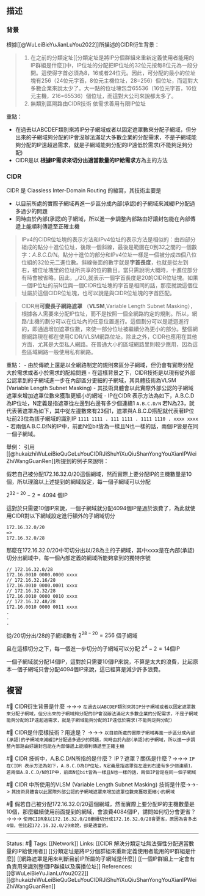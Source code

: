 ## 描述
  
### 背景
根據[[@WuLeiBieYuJianLuYou2022]]所描述的CIDR衍生背景：
> 1.  在之前的分類定址[[分類定址是將IP分個群組來重新定義使用者能用的IP群組是什麼]]中，IP位址的分配把IP位址的32位元按每8位元為一段分開。這使得字首必須為8，16或者24位元。因此，可分配的最小的位址塊有256（24位元字首，8位元主機位址，28=256）個位址，而這對大多數企業來說太少了。大一點的位址塊包含65536（16位元字首，16位元主機，216=65536）個位址，而這對大公司來說都太多了。
> 2.  無類別區隔路由CIDR技術 依需求善用有限IP位址


重點：
- 在過去以ABCDEF類別來將IP分子網域或者以固定遮罩數來分配子網域，但分出來的子網域夠分配的IP會沒辦法滿足大多數企業的分配需求，不是子網域能夠分配的IP遠超過需求，就是子網域能夠分配的IP遠低於需求(不能夠足夠分配)
- CIDR是以 **根據IP需求來切分出適當數量的IP給需求方**為主的方法


### CIDR

CIDR 是 Classless Inter-Domain Routing 的縮寫，其技術主要是
- 以目前所處的實際子網域再進一步區分成內部(承認)的子網域來減緩IP分配過多過少的問題
- 同時由於內部(承認)的子網域，所以進一步調整內部路由好讓封包能在內部傳遞上能順利傳遞至正確主機

> IPv4的CIDR位址塊的表示方法和IPv4位址的表示方法是相似的：由四部分組成的點分十進位位址，後跟一個斜線，最後是範圍在0到32之間的一個數字：_A.B.C.D/N_。點分十進位的部分和IPv4位址一樣是一個被分成四個八位位組的32位元二進位數。斜線後面的數字就是**字首長度**，也就是從左到右，被位址塊里的位址所共享的位的數目。當只需說明大概時，十進位部分有時會被省略，因此，_/20_就表示一個字首長度是20的CIDR位址塊。如果一個IP位址的前N位與一個CIDR位址塊的字首是相同的話，那麼就說這個位址屬於這個CIDR位址塊，也可以說是與CIDR位址塊的字首匹配。


> CIDR用**可變長子網路遮罩** （**VLSM**,Variable Length Subnet Masking），根據各人需要來分配IP位址，而不是按照一個全網路約定的規則。所以，網路/主機的劃分可以在位址內的任意位置進行。這個劃分可以是遞迴進行的，即通過增加遮罩位數，來使一部分位址被繼續分為更小的部分。整個網際網路現在都在使用CIDR/VLSM網路位址。除此之外，CIDR也應用在其他方面，尤其是大型私人網路。在普通大小的區域網路里則較少應用，因為這些區域網路一般使用私有網路。

重點：
	- 由於傳統上還是以全網路制定的規則來區分子網域，但仍會有實際分配大於需求或者小於需求的配給問題
	- 在這樣背景之下，CIDR技術是以現有從外部公認拿到的子網域進一步在內部區分更細的子網域，其具體技術為VLSM (Variable Length Subnet Masking)
	- 其技術具體會以此實際外部公認的子網域遮罩來增加遮罩位數來獲取更細小的網域
	- IP在CIDR 表示方法為如下，A.B.C.D為IP位址，N定義是指遮罩從左邊到右邊有多少個連續1
	```
	A.B.C.D/N
	```
	若N為23，就代表著遮罩為如下，其中從左邊數來有23個1，遮罩與A.B.C.D搭配就代表著IP位址前23位為該子網域的識別IP
	```
	1111 1111 . 111 1111 . 1111 1110 . xxxx xxxx
	```
	- 若兩個A.B.C.D/N的IP中，前面N位bit皆為一樣且N也一樣的話，兩個IP皆是在同一個子網域。
	
舉例：
引用[[@hukaizhiWuLeiBieQuGeLuYouCIDRJiShuYiXuQiuShanYongYouXianIPWeiZhiWangGuanRen]]所提到的例子來說明：

假若自己被分配172.16.32.0/20這個網域，然而實際上要分配IP的主機數量是10個，所以理論以上述提到的網域設定，每一個子網域可以分配

$2^{32-20}-2 = 4094$ 個IP

這對於只需要10個IP來說，一個子網域就分配4094個IP是過於浪費了，為此就使用CIDR對以下網域設定進行額外的子網域切分
```
172.16.32.0/20
=> 
172.16.32.0/28
```

那麼在172.16.32.0/20中可切分出以/28為主的子網域，其中xxxx是在內部(承認)切分出網域中，每一個內部定義的網域所能夠拿到的獨特序號
```
// 172.16.32.0/28
172.16.0010 0000.0000 xxxx
// 172.16.32.16/28
172.16.0010 0000.0001 xxxx
// 172.16.32.32/28
172.16.0010 0000 0010 xxxx
// 172.16.32.48/28
172.16.0010 0000 0011 xxxx
.
.
.
```

從/20切分出/28的子網域數有
$2^{28-20} = 256$ 個子網域

且在這樣切分之下，每一個進一步切分的子網域可以分配
$2^{4} - 2 =14$個IP

一個子網域就分配14個IP，這對於只需要10個IP來說，不算是太大的浪費，比起原本一個子網域只會分配4094個IP來說，這已經算是減少許多浪費。
## 複習



#🧠 CIDR衍生背景是什麼 ->->-> `在過去以ABCDEF類別來將IP分子網域或者以固定遮罩數來分配子網域，但分出來的子網域夠分配的IP會沒辦法滿足大多數企業的分配需求，不是子網域能夠分配的IP遠超過需求，就是子網域能夠分配的IP遠低於需求(不能夠足夠分配)`
<!--SR:!2022-05-21,3,250-->

#🧠 CIDR是什麼樣技術？用途是？ ->->-> `以目前所處的實際子網域再進一步區分成內部(承認)的子網域來減緩IP分配過多過少的問題，同時由於內部(承認)的子網域，所以進一步調整內部路由好讓封包能在內部傳遞上能順利傳遞至正確主機`
<!--SR:!2022-05-19,1,230-->

#🧠 CIDR 技術中，A.B.C.D/N所指的是什麼？ IP？遮罩？關係是什麼？->->-> `IP在CIDR 表示方法為如下，A.B.C.D為IP位址，N定義是指遮罩從左邊到右邊有多少個連續1，若兩個A.B.C.D/N的IP中，前面N位bit皆為一樣且N也一樣的話，兩個IP皆是在同一個子網域`
<!--SR:!2022-05-21,3,250-->

#🧠 CIDR 中所使用的VLSM (Variable Length Subnet Masking) 技術是什麼->->-> `其技術具體會以此實際外部公認的子網域遮罩來增加遮罩位數來獲取更細小的網域`
<!--SR:!2022-05-21,3,250-->
	
#🧠 假若自己被分配172.16.32.0/20這個網域，然而實際上要分配IP的主機數量是10個，那麼繼續使用前面提到的網域，會浪費4084個IP，請問如何切分會更省？ ->->-> `使用CIDR來以172.16.32.0/20繼續切分成172.16.32.0/28會更省，原因為會多出4個，但比起172.16.32.0/29來說，卻是適當的。`
<!--SR:!2022-05-21,3,250-->
	
	
---
Status: #🌱 
Tags:
[[Network]]
Links:
[[CIDR 解決分類定址無法彈性分配適當數量的IP給使用者]]
[[分類定址是將IP分個群組來重新定義使用者能用的IP群組是什麼]]
[[網路遮罩是用來判斷目前IP所屬的子網域是什麼]]
[[一個IP群組上一定會有負責用來識別整個IP群組以及廣播位址]]
References:
[[@WuLeiBieYuJianLuYou2022]]
[[@hukaizhiWuLeiBieQuGeLuYouCIDRJiShuYiXuQiuShanYongYouXianIPWeiZhiWangGuanRen]]

